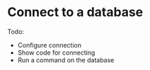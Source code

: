# Connect to a database

Todo:
- Configure connection
- Show code for connecting
- Run a command on the database
